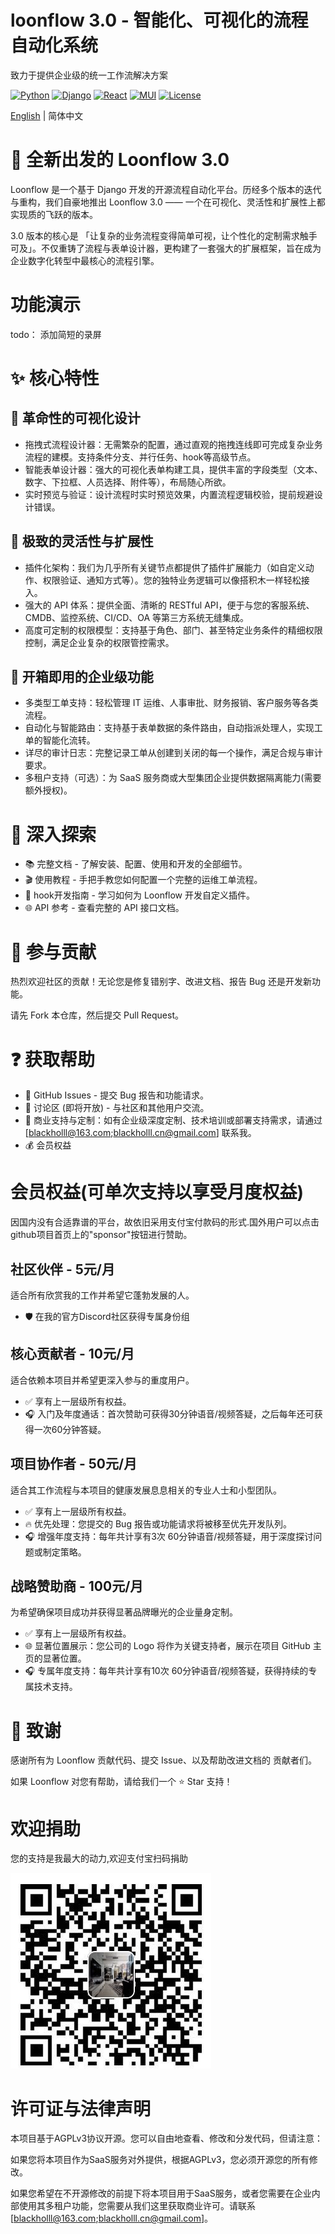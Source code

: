 # loonflow 3.0 - 智能化、可视化的流程自动化系统
致力于提供企业级的统一工作流解决方案

[![Python](https://img.shields.io/badge/Python-3.8-3776AB?logo=python&logoColor=white)](https://www.python.org/)
[![Django](https://img.shields.io/badge/Django-4.2-092E20?logo=django&logoColor=white)](https://www.djangoproject.com/)
[![React](https://img.shields.io/badge/React-18.x-61DAFB?logo=react&logoColor=black)](https://reactjs.org/)
[![MUI](https://img.shields.io/badge/MUI-5.x-007FFF?logo=mui&logoColor=white)](https://mui.com/)
[![License](https://img.shields.io/badge/license-AGPL%20v3-blue)](https://www.gnu.org/licenses/agpl-3.0)


[English](./README.md) | 简体中文

# 🚀 全新出发的 Loonflow 3.0

Loonflow 是一个基于 Django 开发的开源流程自动化平台。历经多个版本的迭代与重构，我们自豪地推出 Loonflow 3.0 —— 一个在可视化、灵活性和扩展性上都实现质的飞跃的版本。

3.0 版本的核心是 「让复杂的业务流程变得简单可视，让个性化的定制需求触手可及」。不仅重铸了流程与表单设计器，更构建了一套强大的扩展框架，旨在成为企业数字化转型中最核心的流程引擎。

# 功能演示
todo： 添加简短的录屏

# ✨ 核心特性
## 🎯 革命性的可视化设计
- 拖拽式流程设计器：无需繁杂的配置，通过直观的拖拽连线即可完成复杂业务流程的建模。支持条件分支、并行任务、hook等高级节点。
- 智能表单设计器：强大的可视化表单构建工具，提供丰富的字段类型（文本、数字、下拉框、人员选择、附件等），布局随心所欲。
- 实时预览与验证：设计流程时实时预览效果，内置流程逻辑校验，提前规避设计错误。

## 🔧 极致的灵活性与扩展性
- 插件化架构：我们为几乎所有关键节点都提供了插件扩展能力（如自定义动作、权限验证、通知方式等）。您的独特业务逻辑可以像搭积木一样轻松接入。
- 强大的 API 体系：提供全面、清晰的 RESTful API，便于与您的客服系统、CMDB、监控系统、CI/CD、OA 等第三方系统无缝集成。
- 高度可定制的权限模型：支持基于角色、部门、甚至特定业务条件的精细权限控制，满足企业复杂的权限管控需求。

## 💼 开箱即用的企业级功能
- 多类型工单支持：轻松管理 IT 运维、人事审批、财务报销、客户服务等各类流程。
- 自动化与智能路由：支持基于表单数据的条件路由，自动指派处理人，实现工单的智能化流转。
- 详尽的审计日志：完整记录工单从创建到关闭的每一个操作，满足合规与审计要求。
- 多租户支持（可选）：为 SaaS 服务商或大型集团企业提供数据隔离能力(需要额外授权)。


# 📖 深入探索

- 📚 完整文档 - 了解安装、配置、使用和开发的全部细节。
- 🎬 使用教程 - 手把手教您如何配置一个完整的运维工单流程。
- 🔌 hook开发指南 - 学习如何为 Loonflow 开发自定义插件。
- 🌐 API 参考 - 查看完整的 API 接口文档。


# 🤝 参与贡献

热烈欢迎社区的贡献！无论您是修复错别字、改进文档、报告 Bug 还是开发新功能。

请先 Fork 本仓库，然后提交 Pull Request。


# ❓ 获取帮助

- 📝 GitHub Issues - 提交 Bug 报告和功能请求。
- 💬 讨论区 (即将开放) - 与社区和其他用户交流。
- 📧 商业支持与定制：如有企业级深度定制、技术培训或部署支持需求，请通过 [blackholll@163.com;blackholll.cn@gmail.com] 联系我。
- 💰 会员权益

# 会员权益(可单次支持以享受月度权益)
因国内没有合适靠谱的平台，故依旧采用支付宝付款码的形式.国外用户可以点击github项目首页上的"sponsor"按钮进行赞助。
##  社区伙伴 - 5元/月
适合所有欣赏我的工作并希望它蓬勃发展的人。
- 🛡️ 在我的官方Discord社区获得专属身份组

## 核心贡献者 - 10元/月
适合依赖本项目并希望更深入参与的重度用户。

- ✅ 享有上一层级所有权益。
- 🎧 入门及年度通话：首次赞助可获得30分钟语音/视频答疑，之后每年还可获得一次60分钟答疑。

## 项目协作者 - 50元/月
适合其工作流程与本项目的健康发展息息相关的专业人士和小型团队。
- ✅ 享有上一层级所有权益。
- 🔥 优先处理：您提交的 Bug 报告或功能请求将被移至优先开发队列。
- 🎧 增强年度支持：每年共计享有3次 60分钟语音/视频答疑，用于深度探讨问题或制定策略。

## 战略赞助商 - 100元/月
为希望确保项目成功并获得显著品牌曝光的企业量身定制。

- ✅ 享有上一层级所有权益。
- 🌐 显著位置展示：您公司的 Logo 将作为关键支持者，展示在项目 GitHub 主页的显著位置。
- 🎧 专属年度支持：每年共计享有10次 60分钟语音/视频答疑，获得持续的专属技术支持。


# 🙏 致谢
感谢所有为 Loonflow 贡献代码、提交 Issue、以及帮助改进文档的 贡献者们。

如果 Loonflow 对您有帮助，请给我们一个 ⭐️ Star 支持！



# 欢迎捐助
您的支持是我最大的动力,欢迎支付宝扫码捐助

![donation_code](/static/images/donation_code.png)


# 许可证与法律声明
本项目基于AGPLv3协议开源。您可以自由地查看、修改和分发代码，但请注意：

如果您将本项目作为SaaS服务对外提供，根据AGPLv3，您必须开源您的所有修改。

如果您希望在不开源修改的前提下将本项目用于SaaS服务，或者您需要在企业内部使用其多租户功能，您需要从我们这里获取商业许可。请联系 [blackholll@163.com;blackholll.cn@gmail.com]。